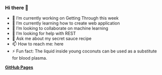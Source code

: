 ### Hi there 👋


- 🔭 I’m currently working on Getting Through this week
- 🌱 I’m currently learning how to create web application
- 👯 I’m looking to collaborate on machine learning
- 🤔 I’m looking for help with REST
- 💬 Ask me about my secret sauce recipe
- 📫 How to reach me: here
- ⚡ Fun fact: The liquid inside young coconuts can be used as a substitute for blood plasma.


**[GitHub Pages](https://github.com/haarmeggido/haarmeggido.github.io)** <br />

